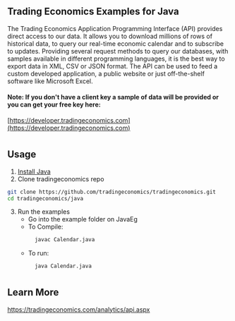 ## Trading Economics Examples for Java


The Trading Economics Application Programming Interface (API) provides direct access to our data. It allows you to download millions of rows of historical data, to query our real-time economic calendar and to subscribe to updates. Providing several request methods to query our databases, with samples available in different programming languages, it is the best way to export data in XML, CSV or JSON format. The API can be used to feed a custom developed application, a public website or just off-the-shelf software like Microsoft Excel. 

#### <strong>Note:</strong> If you don't have a client key a sample of data will be provided or you can get your free key here:
[https://developer.tradingeconomics.com](https://developer.tradingeconomics.com)


#

## Usage

1. [Install Java](https://www.oracle.com/java/technologies/downloads/)
2. Clone tradingeconomics repo
```bash
git clone https://github.com/tradingeconomics/tradingeconomics.git
cd tradingeconomics/java
```
3. Run the examples 
    - Go into the example folder on JavaEg
    - To Compile:
        ```bash
          javac Calendar.java 
        ``` 
    - To run: 
        ```bash
          java Calendar.java 
        ``` 

#

## Learn More

https://tradingeconomics.com/analytics/api.aspx